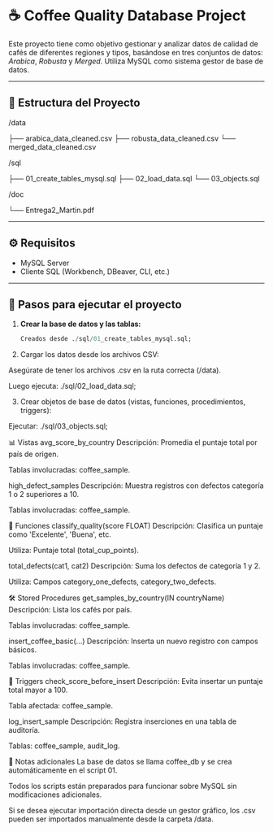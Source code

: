 # ☕ Coffee Quality Database Project

Este proyecto tiene como objetivo gestionar y analizar datos de calidad de cafés de diferentes regiones y tipos, basándose en tres conjuntos de datos: *Arabica*, *Robusta* y *Merged*. Utiliza MySQL como sistema gestor de base de datos.

---

## 📂 Estructura del Proyecto

/data

├── arabica_data_cleaned.csv
├── robusta_data_cleaned.csv
└── merged_data_cleaned.csv

/sql

├── 01_create_tables_mysql.sql
├── 02_load_data.sql
└── 03_objects.sql

/doc

└── Entrega2_Martin.pdf

---

## ⚙️ Requisitos

- MySQL Server
- Cliente SQL (Workbench, DBeaver, CLI, etc.)

---

## 🚀 Pasos para ejecutar el proyecto

1. **Crear la base de datos y las tablas:**
   ```sql
   Creados desde ./sql/01_create_tables_mysql.sql;

2. Cargar los datos desde los archivos CSV:

Asegúrate de tener los archivos .csv en la ruta correcta (/data).

Luego ejecuta: ./sql/02_load_data.sql;


3. Crear objetos de base de datos (vistas, funciones, procedimientos, triggers):

Ejecutar: ./sql/03_objects.sql;


📊 Vistas
avg_score_by_country
Descripción: Promedia el puntaje total por país de origen.

Tablas involucradas: coffee_sample.

high_defect_samples
Descripción: Muestra registros con defectos categoría 1 o 2 superiores a 10.

Tablas involucradas: coffee_sample.

🔧 Funciones
classify_quality(score FLOAT)
Descripción: Clasifica un puntaje como 'Excelente', 'Buena', etc.

Utiliza: Puntaje total (total_cup_points).

total_defects(cat1, cat2)
Descripción: Suma los defectos de categoría 1 y 2.

Utiliza: Campos category_one_defects, category_two_defects.

🛠️ Stored Procedures
get_samples_by_country(IN countryName)
Descripción: Lista los cafés por país.

Tablas involucradas: coffee_sample.

insert_coffee_basic(...)
Descripción: Inserta un nuevo registro con campos básicos.

Tablas involucradas: coffee_sample.

🚨 Triggers
check_score_before_insert
Descripción: Evita insertar un puntaje total mayor a 100.

Tabla afectada: coffee_sample.

log_insert_sample
Descripción: Registra inserciones en una tabla de auditoría.

Tablas: coffee_sample, audit_log.

📎 Notas adicionales
La base de datos se llama coffee_db y se crea automáticamente en el script 01.

Todos los scripts están preparados para funcionar sobre MySQL sin modificaciones adicionales.

Si se desea ejecutar importación directa desde un gestor gráfico, los .csv pueden ser importados manualmente desde la carpeta /data.
